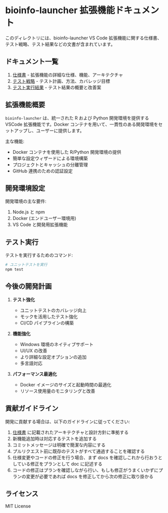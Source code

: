# bioinfo-launcher 拡張機能ドキュメント

このディレクトリには、bioinfo-launcher VS Code 拡張機能に関する仕様書、テスト戦略、テスト結果などの文書が含まれています。

## ドキュメント一覧

1. [仕様書](./specification.md) - 拡張機能の詳細な仕様、機能、アーキテクチャ
2. [テスト戦略](./testing.md) - テスト計画、方法、カバレッジ目標
3. [テスト実行結果](./test-results.md) - テスト結果の概要と改善案

## 拡張機能概要

`bioinfo-launcher` は、統一された R および Python 開発環境を提供する VSCode 拡張機能です。Docker コンテナを用いて、一貫性のある開発環境をセットアップし、ユーザーに提供します。

主な機能:

- Docker コンテナを使用した R/Python 開発環境の提供
- 簡単な設定ウィザードによる環境構築
- プロジェクトとキャッシュの分離管理
- GitHub 連携のための認証設定

## 開発環境設定

開発環境の主な要件:

1. Node.js と npm
2. Docker (エンドユーザー環境用)
3. VS Code と開発用拡張機能

## テスト実行

テストを実行するためのコマンド:

```bash
# ユニットテストを実行
npm test
```

## 今後の開発計画

1. **テスト強化**

   - ユニットテストのカバレッジ向上
   - モックを活用したテスト強化
   - CI/CD パイプラインの構築

2. **機能強化**

   - Windows 環境のネイティブサポート
   - UI/UX の改善
   - より詳細な設定オプションの追加
   - 多言語対応

3. **パフォーマンス最適化**
   - Docker イメージのサイズと起動時間の最適化
   - リソース使用量のモニタリングと改善

## 貢献ガイドライン

開発に貢献する場合は、以下のガイドラインに従ってください:

1. [仕様書](./specification.md) に記載されたアーキテクチャと設計方針に準拠する
2. 新機能追加時は対応するテストを追加する
3. コミットメッセージは明確で簡潔な内容にする
4. プルリクエスト前に既存のテストがすべて通過することを確認する
5. 仕様変更やコードの修正を行う場合、まず docs を確認しこれから行おうとしている修正をプランとして doc に記述する
6. コードの修正はプランを確認しながら行い、もしも修正がうまくいかずにプランの変更が必要であれば docs を修正してから次の修正に取り掛かる

## ライセンス

MIT License
